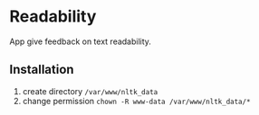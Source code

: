 # Readability

App give feedback on text readability.

## Installation

1. create directory `/var/www/nltk_data`
2. change permission `chown -R www-data /var/www/nltk_data/*`
